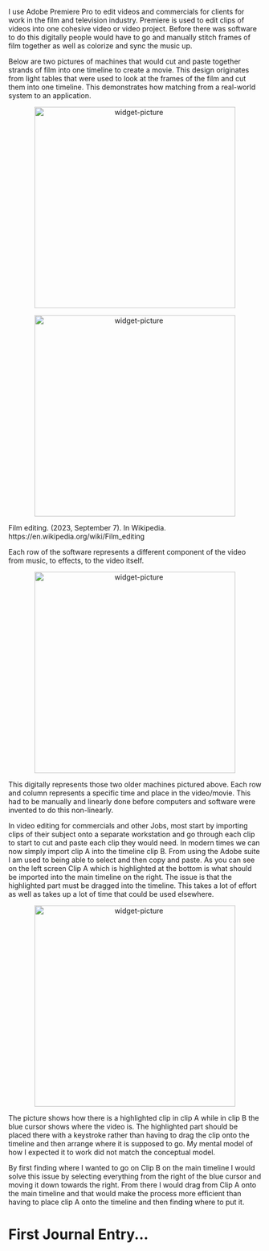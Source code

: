 I use Adobe Premiere Pro to edit videos and commercials for clients for work in the film and television industry. Premiere is used to edit clips of videos into one cohesive video or video project. Before there was software to do this digitally people would have to go and manually stitch frames of film together as well as colorize and sync the music up. 

Below are two pictures of machines that would cut and paste together strands of film into one timeline to create a movie. This design originates from light tables that were used to look at the frames of the film and cut them into one timeline. This demonstrates how matching from a real-world system to an application. 
<p align="center">
  <img src ="../assets/example1" alt="widget-picture" align="center" width="400"/>
</p>
<p align="center">
  <img src ="../assets/example2" alt="widget-picture" align="center" width="400"/>
</p>
Film editing. (2023, September 7). In Wikipedia. https://en.wikipedia.org/wiki/Film_editing

Each row of the software represents a different component of the video from music, to effects, to the video itself. 

<p align="center">
  <img src ="../assets/example3" alt="widget-picture" align="center" width="400"/>
</p>

This digitally represents those two older machines pictured above. Each row and column represents a specific time and place in the video/movie. This had to be manually and linearly done before computers and software were invented to do this non-linearly.

In video editing for commercials and other Jobs, most start by importing clips of their subject onto a separate workstation and go through each clip to start to cut and paste each clip they would need. In modern times we can now simply import clip A into the timeline clip B. From using the Adobe suite I am used to being able to select and then copy and paste. As you can see on the left screen Clip A which is highlighted at the bottom is what should be imported into the main timeline on the right. The issue is that the highlighted part must be dragged into the timeline. This takes a lot of effort as well as takes up a lot of time that could be used elsewhere. 


<p align="center">
  <img src ="../assets/example4" alt="widget-picture" align="center" width="400"/>
</p>

The picture shows how there is a highlighted clip in clip A while in clip B the blue cursor shows where the video is. The highlighted part should be placed there with a keystroke rather than having to drag the clip onto the timeline and then arrange where it is supposed to go. My mental model of how I expected it to work did not match the conceptual model. 

By first finding where I wanted to go on Clip B on the main timeline I would solve this issue by selecting everything from the right of the blue cursor and moving it down towards the right. From there I would drag from Clip A onto the main timeline and that would make the process more efficient than having to place clip A onto the timeline and then finding where to put it. 


# First Journal Entry...
